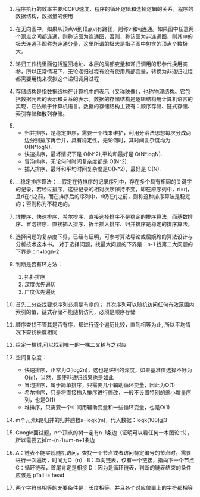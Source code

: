 1. 程序执行的效率主要和CPU速度，程序的循环逻辑和选择逻辑的关系，程序的数据结构，数据量的使用

2. 在无向图中，如果从顶点vi到顶点vj有路径，则称vi和vj连通。如果图中任意两个顶点之间都连通，则称该图为连通图，否则，称该图为非连通图，则其中的极大连通子图称为连通分量，这里所谓的极大是指子图中包含的顶点个数极大。

3. 递归工作栈里面包括返回地址、本层的局部变量和递归调用的形参代换用实参，所以正常情况下，无论递归过程有没有使用局部变量，转换为非递归过程都需要用栈来模拟这个递归调用过程

4. 存储结构是指数据结构在计算机中的表示（又称映像），也称物理结构。它包括数据元素的表示和关系的表示。数据的存储结构是逻辑结构用计算机语言的实现，它依赖于计算机语言。数据的存储结构主要有：顺序存储、链式存储、索引存储和散列存储。

5. - 归并排序，是稳定排序，需要一个栈来维护，利用分治法思想每次分成两边分别排序再合并，具有稳定性，无论何时，其时间复杂度均为 O(N*logN).
   - 快速排序，最坏情况下是 O(N^2),平均和最好是 O(N*logN).
   - 冒泡排序，无论何时时间复杂度都是 O(N^2).
   - 插入排序，最坏和平均时间复杂度是O(N^2)，最好是 O(N).
   
6. __稳定排序算法：__假定在待排序的记录序列中，存在多个具有相同的关键字的记录，若经过排序，这些记录的相对次序保持不变，即在原序列中，ri=rj，且ri在rj之前，而在排序后的序列中，ri仍在rj之前，则称这种排序算法是稳定的；否则称为不稳定的。

7. 堆排序、快速排序、希尔排序、直接选择排序不是稳定的排序算法，而基数排序、冒泡排序、直接插入排序、折半插入排序、归并排序是稳定的排序算法。

8. 选择问题的复杂度下界，已经有证明，可参考算法导论或屈婉玲的算法设计与分析技术这本书。
   对于选择问题，找最大问题的下界是：n-1
   找第二大问题的下界是：n+logn-2
   
9. 判断是否有环方法：
    1. 拓扑排序
    2. 深度优先遍历
    3. 广度优先遍历
    
10. 首先二分查找要求序列必须是有序的；
    其次序列可以随机访问任何有效范围内索引的值，链式存储不能随机访问，必须是顺序存储
    
11. 顺序查找不管其是否有序，都进行逐个遍历比较，直到相等为止,
    所以平均情况下查找长度相同
    
12. 给定一棵树,可以找到唯一的一棵二叉树与之对应

13. 空间复杂度：

    - 快速排序，正常为O(log2n)，这也是递归的深度，如果基准值选择不好为O(n)，当然，即使非递归结果也是如此
    - 冒泡排序，属于简单排序，只需要几个辅助循环变量，因此为O(1)
    - 希尔排序，只是将直接插入排序进行修改，一般不设置特别的缩小增量序列，也是O(1)
    - 堆排序，只需要一个中间用辅助变量和一些循环变量，也是O(1)
    
14. m个元素k路归并的归并趟数s=logk(m)，代入数据：logk(100)≦3

15. Google面试题，n个顶点的树一定有n-1条边（证明可以看任何一本图论书），所以需要去掉m-(n-1)=m-n+1条边 
    
16. A：链表不能实现随机访问，查找一个节点或者访问特定编号的节点时，需要进行一次遍历，时间为O（n）
    B：单向链表，仅有一个链接，指向下一个节点
    C：循环链表，首尾肯定是相接
    D：因为是循环链表，判断的链表结束的条件应该是 pTail != head
    
17. 两个字符串相等的充要条件是：长度相等，并且各个对应位置上的字符都相等

